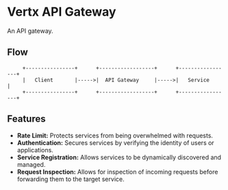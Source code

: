 # Vertx API Gateway

An API gateway.

## Flow

```
     +----------------+      +------------------+      +-----------------+
     |   Client       |----->|  API Gateway     |----->|   Service       |
     +----------------+      +------------------+      +-----------------+
```

## Features

*   **Rate Limit:** Protects services from being overwhelmed with requests.
*   **Authentication:** Secures services by verifying the identity of users or applications.
*   **Service Registration:** Allows services to be dynamically discovered and managed.
*   **Request Inspection:** Allows for inspection of incoming requests before forwarding them to the target service.
